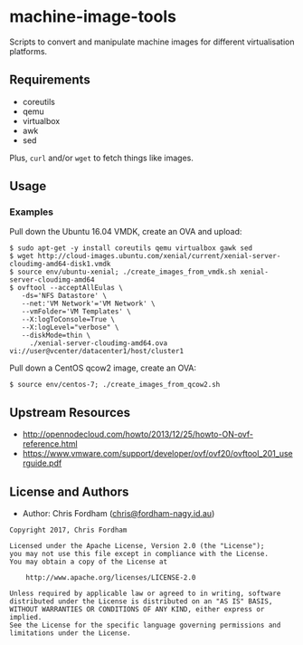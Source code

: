 # machine-image-tools

Scripts to convert and manipulate machine images for different virtualisation platforms.

## Requirements

- coreutils
- qemu
- virtualbox
- awk
- sed

Plus, `curl` and/or `wget` to fetch things like images.

## Usage

### Examples

Pull down the Ubuntu 16.04 VMDK, create an OVA and upload:

    $ sudo apt-get -y install coreutils qemu virtualbox gawk sed
    $ wget http://cloud-images.ubuntu.com/xenial/current/xenial-server-cloudimg-amd64-disk1.vmdk
    $ source env/ubuntu-xenial; ./create_images_from_vmdk.sh xenial-server-cloudimg-amd64
    $ ovftool --acceptAllEulas \
       -ds='NFS Datastore' \
       --net:'VM Network'='VM Network' \
       --vmFolder='VM Templates' \
       --X:logToConsole=True \
       --X:logLevel="verbose" \
       --diskMode=thin \
         ./xenial-server-cloudimg-amd64.ova vi://user@vcenter/datacenter1/host/cluster1

Pull down a CentOS qcow2 image, create an OVA:

    $ source env/centos-7; ./create_images_from_qcow2.sh

## Upstream Resources

- http://opennodecloud.com/howto/2013/12/25/howto-ON-ovf-reference.html
- https://www.vmware.com/support/developer/ovf/ovf20/ovftool_201_userguide.pdf

License and Authors
-------------------
- Author: Chris Fordham (<chris@fordham-nagy.id.au>)

```text
Copyright 2017, Chris Fordham

Licensed under the Apache License, Version 2.0 (the "License");
you may not use this file except in compliance with the License.
You may obtain a copy of the License at

    http://www.apache.org/licenses/LICENSE-2.0

Unless required by applicable law or agreed to in writing, software
distributed under the License is distributed on an "AS IS" BASIS,
WITHOUT WARRANTIES OR CONDITIONS OF ANY KIND, either express or implied.
See the License for the specific language governing permissions and
limitations under the License.
```
